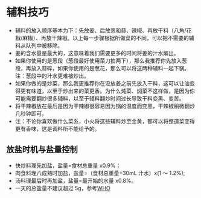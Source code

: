 # 辅料技巧

- 辅料的放入顺序基本为下：先放姜、后放葱和蒜、辣椒、再放干料（八角/花椒/麻椒）、再放干辣椒。以上每一步骤根据所做菜的不同，可以把不需要的辅料从队列中被移除。
- 姜的含水量是最大的，这意味着我们需要更多的时间将姜的汁水煸出。
- 如果你使用的是葱段（葱段最好使用菜刀拍两下），那么我推荐你先放入葱段，再放入蒜碎，如果你使用的是葱花，那么可以将这两种辅料一起下锅。注：葱段中的汁水更难被炒出。
- 如果你做的是炒菜，那么我更推荐你在没放姜之前先放入干料，这可以让油变得更有味道，以至于炒出来的菜更香。为什么炖菜、焖菜不这样做，是因为你可能需要翻炒很多辅料，以至于辅料翻炒时间过长导致干料变黑、变苦。
- 将干辣椒放在最后是因为干辣椒很容易因为锅的温度而变黑，干辣椒稍微翻炒几秒钟即可。
- 注：不论你喜欢做什么菜系，小火将这些辅料炒至金黄，都可以将整道菜变得更有香味，这是调料所不能给予的。

## 放盐时机与盐量控制

- 快炒料理先加盐，盐量=食材总重量 x0.9%；
- 肉食料理八成熟时加盐，盐量=（食材总重量+30mL 汁水）x(1 ～ 1.2%);
- 汤料理最后时再加盐，盐量=最开始的水量 x0.8%。
- 一天的总盐量不建议超过 5g，参考[WHO](https://www.who.int/zh/news-room/fact-sheets/detail/salt-reduction)

